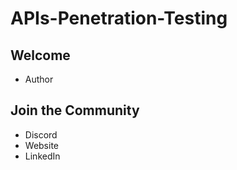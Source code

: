 # APIs-Penetration-Testing


## Welcome

- Author



## Join the Community

- Discord
- Website
- LinkedIn